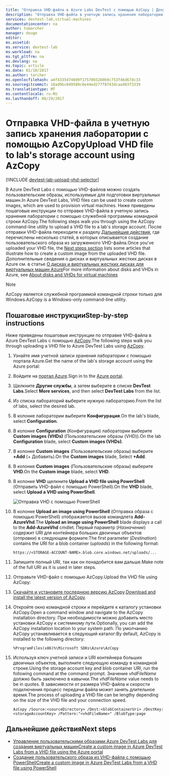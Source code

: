 ```yaml
---
title: "Отправка VHD-файла в Azure Labs DevTest с помощью AzCopy | Документация Майкрософт"
description: "Отправка VHD-файла в учетную запись хранения лаборатории с помощью AzCopy"
services: devtest-lab,virtual-machines
documentationcenter: na
author: tomarcher
manager: douge
editor: 
ms.assetid: 
ms.service: devtest-lab
ms.workload: na
ms.tgt_pltfrm: na
ms.devlang: na
ms.topic: article
ms.date: 01/10/2017
ms.author: tarcher
ms.openlocfilehash: a4f43354740d9f17570932b0b9c753f46d67dc33
ms.sourcegitcommit: 18ad9bc049589c8e44ed277f8f43dcaa483f3339
ms.translationtype: MT
ms.contentlocale: ru-RU
ms.lasthandoff: 08/29/2017
---
```

# <a name="upload-vhd-file-to-labs-storage-account-using-azcopy"></a><span data-ttu-id="ed110-103">Отправка VHD-файла в учетную запись хранения лаборатории с помощью AzCopy</span><span class="sxs-lookup"><span data-stu-id="ed110-103">Upload VHD file to lab's storage account using AzCopy</span></span>

[!INCLUDE [devtest-lab-upload-vhd-selector](../../includes/devtest-lab-upload-vhd-selector.md)]

<span data-ttu-id="ed110-104">В Azure DevTest Labs с помощью VHD-файлов можно создать пользовательские образы, используемые для подготовки виртуальных машин.</span><span class="sxs-lookup"><span data-stu-id="ed110-104">In Azure DevTest Labs, VHD files can be used to create custom images, which are used to provision virtual machines.</span></span> <span data-ttu-id="ed110-105">Ниже приведены пошаговые инструкции по отправке VHD-файла в учетную запись хранения лаборатории с помощью служебной программы командной строки AzCopy.</span><span class="sxs-lookup"><span data-stu-id="ed110-105">The following steps walk you through using the AzCopy command-line utility to upload a VHD file to a lab's storage account.</span></span> <span data-ttu-id="ed110-106">После отправки VHD-файла переходите к разделу [Дальнейшие действия](#next-steps), где перечислены несколько статей, в которых описывается создание пользовательского образа из загруженного VHD-файла.</span><span class="sxs-lookup"><span data-stu-id="ed110-106">Once you've uploaded your VHD file, the [Next steps section](#next-steps) lists some articles that illustrate how to create a custom image from the uploaded VHD file.</span></span> <span data-ttu-id="ed110-107">Дополнительные сведения о дисках и виртуальных жестких дисках в Azure см. в статье [О дисках и виртуальных жестких дисках для виртуальных машин Azure](../virtual-machines/linux/about-disks-and-vhds.md)</span><span class="sxs-lookup"><span data-stu-id="ed110-107">For more information about disks and VHDs in Azure, see [About disks and VHDs for virtual machines](../virtual-machines/linux/about-disks-and-vhds.md)</span></span>

> [!NOTE] 
>  
> <span data-ttu-id="ed110-108">AzCopy является служебной программой командной строки только для Windows.</span><span class="sxs-lookup"><span data-stu-id="ed110-108">AzCopy is a Windows-only command-line utility.</span></span>

## <a name="step-by-step-instructions"></a><span data-ttu-id="ed110-109">Пошаговые инструкции</span><span class="sxs-lookup"><span data-stu-id="ed110-109">Step-by-step instructions</span></span>

<span data-ttu-id="ed110-110">Ниже приведены пошаговые инструкции по отправке VHD-файла в Azure DevTest Labs с помощью [AzCopy](http://aka.ms/downloadazcopy).</span><span class="sxs-lookup"><span data-stu-id="ed110-110">The following steps walk you through uploading a VHD file to Azure DevTest Labs using [AzCopy](http://aka.ms/downloadazcopy).</span></span> 

1. <span data-ttu-id="ed110-111">Узнайте имя учетной записи хранения лаборатории с помощью портала Azure.</span><span class="sxs-lookup"><span data-stu-id="ed110-111">Get the name of the lab's storage account using the Azure portal:</span></span>

1. <span data-ttu-id="ed110-112">Войдите на [портал Azure](http://go.microsoft.com/fwlink/p/?LinkID=525040).</span><span class="sxs-lookup"><span data-stu-id="ed110-112">Sign in to the [Azure portal](http://go.microsoft.com/fwlink/p/?LinkID=525040).</span></span>

1. <span data-ttu-id="ed110-113">Щелкните **Другие службы**, а затем выберите в списке **DevTest Labs**.</span><span class="sxs-lookup"><span data-stu-id="ed110-113">Select **More services**, and then select **DevTest Labs** from the list.</span></span>

1. <span data-ttu-id="ed110-114">Из списка лабораторий выберите нужную лабораторию.</span><span class="sxs-lookup"><span data-stu-id="ed110-114">From the list of labs, select the desired lab.</span></span>  

1. <span data-ttu-id="ed110-115">В колонке лаборатории выберите **Конфигурация**.</span><span class="sxs-lookup"><span data-stu-id="ed110-115">On the lab's blade, select **Configuration**.</span></span> 

1. <span data-ttu-id="ed110-116">В колонке **Configuration** (Конфигурация) лаборатории выберите **Custom images (VHDs)** (Пользовательские образы (VHD)).</span><span class="sxs-lookup"><span data-stu-id="ed110-116">On the lab **Configuration** blade, select **Custom images (VHDs)**.</span></span>

1. <span data-ttu-id="ed110-117">В колонке **Custom images** (Пользовательские образы) выберите **+Add** (+ Добавить).</span><span class="sxs-lookup"><span data-stu-id="ed110-117">On the **Custom images** blade, Select **+Add**.</span></span> 

1. <span data-ttu-id="ed110-118">В колонке **Custom images** (Пользовательские образы) выберите **VHD**.</span><span class="sxs-lookup"><span data-stu-id="ed110-118">On the **Custom image** blade, select **VHD**.</span></span>

1. <span data-ttu-id="ed110-119">В колонке **VHD** щелкните **Upload a VHD file using PowerShell** (Отправить VHD-файл с помощью PowerShell).</span><span class="sxs-lookup"><span data-stu-id="ed110-119">On the **VHD** blade, select **Upload a VHD using PowerShell**.</span></span>

    ![Отправка VHD с помощью PowerShell](./media/devtest-lab-upload-vhd-using-azcopy/upload-image-using-psh.png)

1. <span data-ttu-id="ed110-121">В колонке **Upload an image using PowerShell** (Отправка образа с помощью PowerShell) отображается вызов командлета **Add-AzureVhd**.</span><span class="sxs-lookup"><span data-stu-id="ed110-121">The **Upload an image using PowerShell** blade displays a call to the **Add-AzureVhd** cmdlet.</span></span> <span data-ttu-id="ed110-122">Первый параметр (*Назначение*) содержит URI для контейнера больших двоичных объектов (*отправки*) в следующем формате:</span><span class="sxs-lookup"><span data-stu-id="ed110-122">The first parameter (*Destination*) contains the URI for a blob container (*uploads*) in the following format:</span></span>

    ```
    https://<STORAGE-ACCOUNT-NAME>.blob.core.windows.net/uploads/...
    ``` 

1. <span data-ttu-id="ed110-123">Запишите полный URI, так как он понадобится вам дальше.</span><span class="sxs-lookup"><span data-stu-id="ed110-123">Make note of the full URI as it is used in later steps.</span></span>

1. <span data-ttu-id="ed110-124">Отправьте VHD-файл с помощью AzCopy.</span><span class="sxs-lookup"><span data-stu-id="ed110-124">Upload the VHD file using AzCopy:</span></span>
 
1. <span data-ttu-id="ed110-125">[Скачайте и установите последнюю версию AzCopy](http://aka.ms/downloadazcopy).</span><span class="sxs-lookup"><span data-stu-id="ed110-125">[Download and install the latest version of AzCopy](http://aka.ms/downloadazcopy).</span></span>

1. <span data-ttu-id="ed110-126">Откройте окно командной строки и перейдите к каталогу установки AzCopy.</span><span class="sxs-lookup"><span data-stu-id="ed110-126">Open a command window and navigate to the AzCopy installation directory.</span></span> <span data-ttu-id="ed110-127">При необходимости можно добавить место установки AzCopy к системному пути.</span><span class="sxs-lookup"><span data-stu-id="ed110-127">Optionally, you can add the AzCopy installation location to your system path.</span></span> <span data-ttu-id="ed110-128">По умолчанию AzCopy устанавливается в следующий каталог:</span><span class="sxs-lookup"><span data-stu-id="ed110-128">By default, AzCopy is installed to the following directory:</span></span>

    ```command-line
    %ProgramFiles(x86)%\Microsoft SDKs\Azure\AzCopy
    ```

1. <span data-ttu-id="ed110-129">Используя ключ учетной записи и URI контейнера больших двоичных объектов, выполните следующую команду в командной строке.</span><span class="sxs-lookup"><span data-stu-id="ed110-129">Using the storage account key and blob container URI, run the following command at the command prompt.</span></span> <span data-ttu-id="ed110-130">Значение *vhdFileName* должно быть заключено в кавычки.</span><span class="sxs-lookup"><span data-stu-id="ed110-130">The *vhdFileName* value needs to be in quotes.</span></span> <span data-ttu-id="ed110-131">В зависимости от размера VHD-файла и скорости подключения процесс передачи файла может занять длительное время.</span><span class="sxs-lookup"><span data-stu-id="ed110-131">The process of uploading a VHD file can be lengthy depending on the size of the VHD file and your connection speed.</span></span>   

    ```command-line
    AzCopy /Source:<sourceDirectory> /Dest:<blobContainerUri> /DestKey:<storageAccountKey> /Pattern:"<vhdFileName>" /BlobType:page
    ```

## <a name="next-steps"></a><span data-ttu-id="ed110-132">Дальнейшие действия</span><span class="sxs-lookup"><span data-stu-id="ed110-132">Next steps</span></span>

- [<span data-ttu-id="ed110-133">Управление пользовательскими образами Azure DevTest Labs для создания виртуальных машин</span><span class="sxs-lookup"><span data-stu-id="ed110-133">Create a custom image in Azure DevTest Labs from a VHD file using the Azure portal</span></span>](devtest-lab-create-template.md)
- [<span data-ttu-id="ed110-134">Создание пользовательского образа из VHD-файла с помощью PowerShell</span><span class="sxs-lookup"><span data-stu-id="ed110-134">Create a custom image in Azure DevTest Labs from a VHD file using PowerShell</span></span>](devtest-lab-create-custom-image-from-vhd-using-powershell.md)